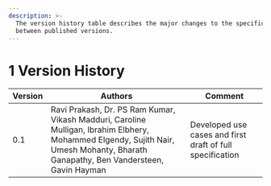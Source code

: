 ```yaml
---
description: >-
  The version history table describes the major changes to the specifications
  between published versions.
---
```


# 1 Version History

| Version | Authors                                                                                                                                                                            | Comment                                                   |
| ------- | ---------------------------------------------------------------------------------------------------------------------------------------------------------------------------------- | --------------------------------------------------------- |
| 0.1     | Ravi Prakash, Dr. PS Ram Kumar, Vikash Madduri, Caroline Mulligan, Ibrahim Elbhery, Mohammed Elgendy, Sujith Nair, Umesh Mohanty, Bharath Ganapathy, Ben Vandersteen, Gavin Hayman | Developed use cases and first draft of full specification |
